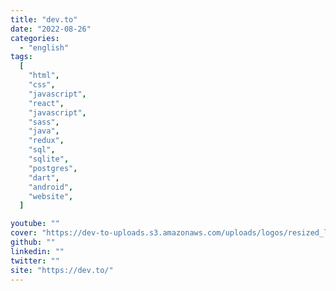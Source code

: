 ```yaml
---
title: "dev.to"
date: "2022-08-26"
categories:
  - "english"
tags:
  [
    "html",
    "css",
    "javascript",
    "react",
    "javascript",
    "sass",
    "java",
    "redux",
    "sql",
    "sqlite",
    "postgres",
    "dart",
    "android",
    "website",
  ]

youtube: ""
cover: "https://dev-to-uploads.s3.amazonaws.com/uploads/logos/resized_logo_UQww2soKuUsjaOGNB38o.png"
github: ""
linkedin: ""
twitter: ""
site: "https://dev.to/"
---
```

